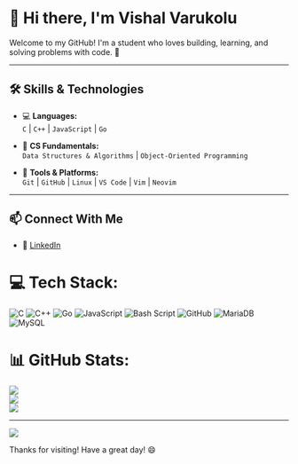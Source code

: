 # 👋 Hi there, I'm Vishal Varukolu

Welcome to my GitHub! I'm a student who loves building, learning, and solving problems with code. 🚀

---

## 🛠️ Skills & Technologies

- 💻 **Languages:**  
  `C` | `C++` | `JavaScript` | `Go`
  
- 🧠 **CS Fundamentals:**  
  `Data Structures & Algorithms` | `Object-Oriented Programming`

- 🔧 **Tools & Platforms:**  
  `Git` | `GitHub` | `Linux` | `VS Code` | `Vim` | `Neovim`

---


## 📫 Connect With Me
- 💼 [LinkedIn](https://www.linkedin.com/in/vishal-v-ab8a2131b/)



# 💻 Tech Stack:
![C](https://img.shields.io/badge/c-%2300599C.svg?style=for-the-badge&logo=c&logoColor=white) ![C++](https://img.shields.io/badge/c++-%2300599C.svg?style=for-the-badge&logo=c%2B%2B&logoColor=white) ![Go](https://img.shields.io/badge/go-%2300ADD8.svg?style=for-the-badge&logo=go&logoColor=white) ![JavaScript](https://img.shields.io/badge/javascript-%23323330.svg?style=for-the-badge&logo=javascript&logoColor=%23F7DF1E) ![Bash Script](https://img.shields.io/badge/bash_script-%23121011.svg?style=for-the-badge&logo=gnu-bash&logoColor=white) ![GitHub](https://img.shields.io/badge/github-%23121011.svg?style=for-the-badge&logo=github&logoColor=white) ![MariaDB](https://img.shields.io/badge/MariaDB-003545?style=for-the-badge&logo=mariadb&logoColor=white) ![MySQL](https://img.shields.io/badge/mysql-4479A1.svg?style=for-the-badge&logo=mysql&logoColor=white)
# 📊 GitHub Stats:
![](https://github-readme-stats.vercel.app/api?username=Vishal45718&theme=dark&hide_border=false&include_all_commits=false&count_private=false)<br/>
![](https://nirzak-streak-stats.vercel.app/?user=Vishal45718&theme=dark&hide_border=false)<br/>
![](https://github-readme-stats.vercel.app/api/top-langs/?username=Vishal45718&theme=dark&hide_border=false&include_all_commits=false&count_private=false&layout=compact)

---
[![](https://visitcount.itsvg.in/api?id=Vishal45718&icon=3&color=0)](https://visitcount.itsvg.in)

<!-- Proudly created with GPRM ( https://gprm.itsvg.in ) -->

Thanks for visiting! Have a great day! 😄
